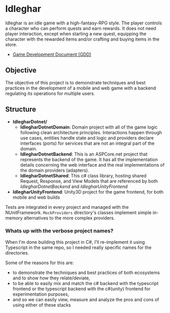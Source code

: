 # Idleghar

Idleghar is an idle game with a high-fantasy-RPG style. The player controls a character who can perform quests and earn rewards. It does not need player interaction, except when starting a new quest, equipping the character with the rewarded items and/or crafting and buying items in the store.

- [Game Development Document (GDD)](https://docs.google.com/document/d/1loOzBcBmZVcGhZWQc69hp5oNjqyMfc-GvOeIxjzq_9M/edit?usp=sharing)

## Objective

The objective of this project is to demonstrate techniques and best practices in the development of a mobile and web game with a backend regulating its operations for multiple users.

## Structure

- **IdlegharDotnet/**
  - **IdlegharDotnetDomain**: Domain project with all of the game logic following clean architecture principles. Interactions happen through use cases, entities handle state and logic and providers declare interfaces (ports) for services that are not an integral part of the domain.
  - **IdlegharDotnetBackend**: This is an ASPCore.net project that represents the backend of the game. It has all the implementation details concerning the web interface and the real implementations of the domain providers (adapters).
  - **IdlegharDotnetShared**: This c# class library, hosting shared Request, Response, and View Models that are referenced by both _IdlegharDotnetBackend_ and _IdlegharUnityFrontend_
- **IdlegharUnityFrontend**: Unity3D project for the game frontend, for both mobile and web builds

Tests are integrated in every project and managed with the NUnitFramework. `MockProviders` directory's classes implement simple in-memory alternatives to the more complex providers.

### Whats up with the verbose project names?

When I'm done building this project in C#, I'll re-implement it using Typescript in the same repo, so I needed really specific names for the directories.

Some of the reasons for this are:

- to demonstrate the techniques and best practices of both ecosystems and to show how they relate/deviate,
- to be able to easily mix and match the c# backend with the typescript frontend or the typescript backend with the c#(unity) frontend for experimentation purposes,
- and so we can easily view, measure and analyze the pros and cons of using either of these stacks
